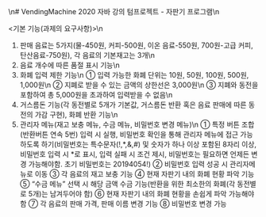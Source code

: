 \n# VendingMachine
2020 자바 강의 텀프로젝트 - 자판기 프로그램\n

<기본 기능(과제의 요구사항)>\n
 1) 판매 음료는 5가지(물-450원, 커피-500원, 이온 음료-550원, 700원-고급 커피, 탄산음료-750원), 각 음료의 기본재고는 3개\n
 2) 음료 개수에 따른 품절 표시 기능\n
 3) 화폐 입력 제한 기능\n
  ① 입력 가능한 화폐 단위는 10원, 50원, 100원, 500원, 1,000원\n
  ② 지폐로 받을 수 있는 금액의 상한선은 3,000원\n
  ③ 지폐와 동전을 포함하여 총 5,000원을 초과하여 입력받을 수 없음\n
 4) 거스름돈 기능(각 동전별로 5개가 기본값, 거스름돈 반환 혹은 음료 판매에 따른 동전의 가감 구현), 화폐 반환 기능\n
 5) 관리자 메뉴(재고 보충 메뉴, 수금 메뉴, 비밀번호 변경 메뉴)\n
  ① 특정 버튼 조합(반환버튼 연속 5번) 입력 시 실행, 비밀번호 확인을 통해 관리자 메뉴에 접근 가능하도록 하기(비밀번호는 특수문자(!,*,&,#) 및 숫자가 하나 이상 포함된 8자리 이상, 비밀번호 입력 시 *로 표시, 입력 실패 시 조건 제시, 비밀번호는 필요하면 언제든 변경 가능해야함. 초기 비밀번호는 20194054!)
  ② 비밀번호 입력 성공 시 관리자메뉴로 이동
  ③ 각 음료의 재고 보충 기능  ④ 현재 자판기 내의 화폐 현황 파악 기능
  ⑤ “수금 메뉴” 선택 시 해당 금액 수금 기능(반환을 위한 최소한의 화폐(각 동전별로 5개)는 남겨두어야 함)
  ⑥ 현재 자판기 내의 화폐 현황을 손쉽게 파악 가능해야함
  ⑦ 각 음료의 판매 가격, 판매 이름 변경 기능
  ⑧ 비밀번호 변경 가능
